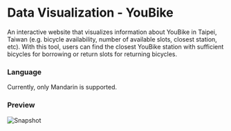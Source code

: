 # Data Visualization - YouBike

An interactive website that visualizes information about YouBike in Taipei, Taiwan (e.g. bicycle availability, number of available slots, closest station, etc). With this tool, users can find the closest YouBike station with sufficient bicycles for borrowing or return slots for returning bicycles.

### Language
Currently, only Mandarin is supported.

### Preview

![Snapshot](img/snapshot.jpg)
